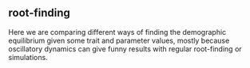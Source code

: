 ## root-finding

Here we are comparing different ways of finding the demographic equilibrium given some trait and parameter values, mostly because oscillatory dynamics can give funny results with regular root-finding or simulations.